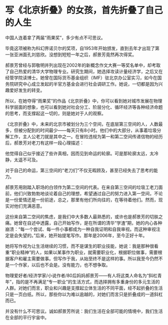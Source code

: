 # 写《北京折叠》的女孩，首先折叠了自己的人生

中国人连着拿了两届“雨果奖”，多少有点不可思议。 

毕竟这项被称为科幻界诺贝尔的奖项，自1953年开始颁发，直到去年才出现了第一张亚洲面孔刘慈欣。没想到短短一年之后，郝景芳竟然再次得奖。 

郝景芳曾经与郭敬明并列出现在2002年的新概念作文大赛一等奖名单中，却考取了自己热爱的清华大学物理专业。研究生期间，她选择攻读计量经济学，之后又在经管学院读博士。她曾在国际货币基金组织（IMF）驻北京办公室实习，如今在国务院研究中心成立发起的半官方基金会进行社会调研工作。她说，一切都是因为兴趣爱好发生的转变。 

所以，在她夺得“雨果奖”的作品《北京折叠》中，你可以看到她对城市发展在物理科学层面的想象，也可以看到她对社会分工、阶层分化、循环经济等各种经济命题的思考，而支撑起这一切的，则是她对于人的观察。 

《北京折叠》中，未来的北京市被划分为三个空间，在底层第三空间的人，人数最多，但被分配到的时间最少——每天只有8小时。他们中的大部分，从事着垃圾分解工作，主人公老刀就是其中之一。在冒险违规为第一和第二空间传递信物的经历后，郝景芳对老刀有这样一段心理描述： 

他觉得自己似乎接近了些许真相，因而见到命运的轮廓。可是那轮廓太远，太冷静，太遥不可及。 

对于自己的命运，第三空间的“老刀们”不仅无暇顾及，甚至已经失去了思考的能力。 

郝景芳用刚踏入职场的白领作为第二空间的代表。在来自第三空间的垃圾工老刀面前，他们兴致勃勃地谈论着自己的理想，希望通过自己的努力进入第一空间，不论是一份爱情还是一份前途，总之，那里有他们所向往的，在等待着他们。然而，现实对他们充满恶意。 

这份来自第二空间的焦虑，是我们中大多数人最熟悉的，或许也是郝景芳的切肤之痛。她曾在自述中透露，自己开始写作，是在所谓的清华“学渣”期，她的内心各种崩溃：“每一个尝试、每一件小事都成为一种自我证明和自我审视。而这种审视注定是会失望的。”后来，她开始提笔写作。那年是2006年，至今正好十年。 

她将写作视为让生活继续的习惯，而不是谋生的职业技能，她说：我是那种很看重“职业精神”的人，如果以某事作为职业，就需要职业化，根据职位做事，需要根据客户和雇主需要做事。但写作于我，从始至终不是这样的事。所以我至今仍然不是一个作家，以后也不会是。没有能力，也不想争取。 

物理爱好者/经济学家/小说作者/80后妈妈郝景芳——有人将这类人命名为“斜杠青年”，指的是不再满足“专一职业”的生活方式，而选择拥有多重身份的多元生活的人群。对她们而言，职业和兴趣是支撑起立体生活的不同平面，经不起折叠的生活只是一页白纸。所以，那些你以为难以逾越的，对她们而言只是折叠成的一道斜杠而已。 

并没有什么不可思议。诚如郝景芳所说：我们生活在全部可能的情境中，我们生活在全部的平行宇宙中。